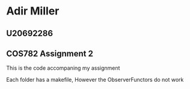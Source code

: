 # Adir Miller
## U20692286
## COS782 Assignment 2

This is the code accompaning my assignment

Each folder has a makefile, However the ObserverFunctors do not work